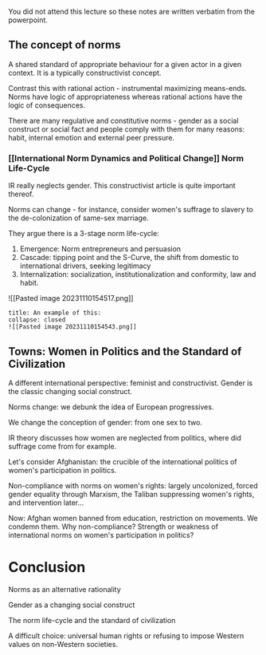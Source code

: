 You did not attend this lecture so these notes are written verbatim from the powerpoint.

## The concept of norms

A shared standard of appropriate behaviour for a given actor in a given context. It is a typically constructivist concept.

Contrast this with rational action - instrumental maximizing means-ends. Norms have logic of appropriateness whereas rational actions have the logic of consequences.

There are many regulative and constitutive norms - gender as a social construct or social fact and people comply with them for many reasons: habit, internal emotion and external peer pressure.

### [[International Norm Dynamics and Political Change]] Norm Life-Cycle

IR really neglects gender. This constructivist article is quite important thereof.

Norms can change - for instance, consider women's suffrage to slavery to the de-colonization of same-sex marriage.

They argue there is a 3-stage norm life-cycle:
1. Emergence: Norm entrepreneurs and persuasion
2. Cascade: tipping point and the S-Curve, the shift from domestic to international drivers, seeking legitimacy
3. Internalization: socialization, institutionalization and conformity, law and habit.

![[Pasted image 20231110154517.png]]

```ad-example
title: An example of this:
collapse: closed
![[Pasted image 20231110154543.png]]
```

## Towns: Women in Politics and the Standard of Civilization

A different international perspective: feminist and constructivist. Gender is the classic changing social construct.

Norms change: we debunk the idea of European progressives.

We change the conception of gender: from one sex to two.

IR theory discusses how women are neglected from politics, where did suffrage come from for example.

Let's consider Afghanistan: the crucible of the international politics of women's participation in politics.

Non-compliance with norms on women's rights: largely uncolonized, forced gender equality through Marxism, the Taliban suppressing women's rights, and intervention later...

Now: Afghan women banned from education, restriction on movements. We condemn them. Why non-compliance? Strength or weakness of international norms on women's participation in politics?

# Conclusion

Norms as an alternative rationality

Gender as a changing social construct

The norm life-cycle and the standard of civilization

A difficult choice: universal human rights or refusing to impose Western values on non-Western societies.